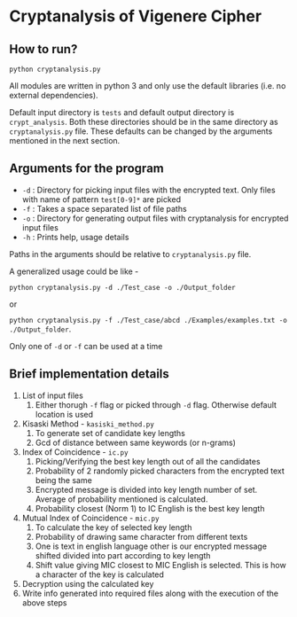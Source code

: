 # Cryptanalysis of Vigenere Cipher

## How to run?

`python cryptanalysis.py`

All modules are written in python 3 and only use the default libraries (i.e. no external dependencies).

Default input directory is `tests` and default output directory is `crypt_analysis`. Both these directories should be in the same directory as `cryptanalysis.py` file. These defaults can be changed by the arguments mentioned in the next section.

## Arguments for the program

- `-d` : Directory for picking input files with the encrypted text. Only files with name of pattern `test[0-9]*` are picked
- `-f` : Takes a space separated list of file paths
- `-o` : Directory for generating output files with cryptanalysis for encrypted input files 
- `-h` : Prints help, usage details

Paths in the arguments should be relative to `cryptanalysis.py` file. 

A generalized usage could be like - 

`python cryptanalysis.py -d ./Test_case -o ./Output_folder` 

or 

`python cryptanalysis.py -f ./Test_case/abcd ./Examples/examples.txt -o ./Output_folder`. 

Only one of `-d` or `-f` can be used at a time

## Brief implementation details

1. List of input files
   1. Either thorugh `-f` flag or picked through `-d` flag. Otherwise default location is used
2. Kisaski Method - `kasiski_method.py`
   1. To generate set of candidate key lengths
   2. Gcd of distance between same keywords (or n-grams)
3. Index of Coincidence - `ic.py`
   1. Picking/Verifying the best key length out of all the candidates
   2. Probability of 2 randomly picked characters from the encrypted text being the same
   3. Encrypted message is divided into key length number of set. Average of probability mentioned is calculated.
   4. Probability closest (Norm 1) to IC English is the best key length 
4. Mutual Index of Coincidence - `mic.py`
   1. To calculate the key of selected key length
   2. Probability of drawing same character from different texts
   3. One is text in english language other is our encrypted message shifted divided into part according to key length 
   4. Shift value giving MIC closest to MIC English is selected. This is how a character of the key is calculated
5. Decryption using the calculated key
6. Write info generated into required files along with the execution of the above steps
